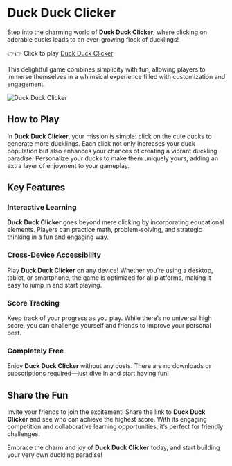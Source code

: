 # Duck Duck Clicker

Step into the charming world of **Duck Duck Clicker**, where clicking on adorable ducks leads to an ever-growing flock of ducklings! 

👉👉 Click to play [Duck Duck Clicker](https://playclickergames.org/game/duck-duck-clicker)

This delightful game combines simplicity with fun, allowing players to immerse themselves in a whimsical experience filled with customization and engagement.

![Duck Duck Clicker](https://game.playclickergames.org/202502091911860.jpeg)

## How to Play

In **Duck Duck Clicker**, your mission is simple: click on the cute ducks to generate more ducklings. Each click not only increases your duck population but also enhances your chances of creating a vibrant duckling paradise. Personalize your ducks to make them uniquely yours, adding an extra layer of enjoyment to your gameplay.

## Key Features

### Interactive Learning

**Duck Duck Clicker** goes beyond mere clicking by incorporating educational elements. Players can practice math, problem-solving, and strategic thinking in a fun and engaging way.

### Cross-Device Accessibility

Play **Duck Duck Clicker** on any device! Whether you’re using a desktop, tablet, or smartphone, the game is optimized for all platforms, making it easy to jump in and start playing.

### Score Tracking

Keep track of your progress as you play. While there’s no universal high score, you can challenge yourself and friends to improve your personal best.

### Completely Free

Enjoy **Duck Duck Clicker** without any costs. There are no downloads or subscriptions required—just dive in and start having fun!

## Share the Fun

Invite your friends to join the excitement! Share the link to **Duck Duck Clicker** and see who can achieve the highest score. With its engaging competition and collaborative learning opportunities, it’s perfect for friendly challenges.

Embrace the charm and joy of **Duck Duck Clicker** today, and start building your very own duckling paradise!
